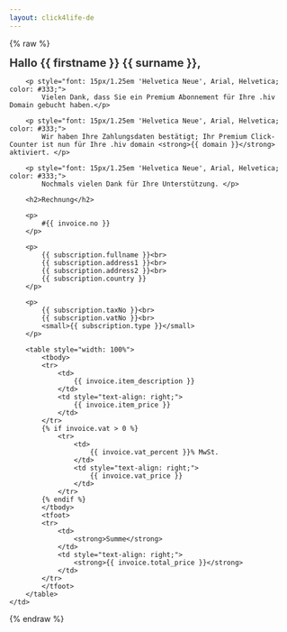 ```yaml
---
layout: click4life-de
---
```


{% raw %}
<tr width="100%" itemscope itemtype="http://schema.org/EmailMessage">
    <td valign="top" align="left" style="background:#fff; padding: 40px;" itemprop="action" itemscope itemtype="http://schema.org/ViewAction">
        <h1 style="font-size: 20px; margin: 0; color: #333;">
            Hallo {{ firstname }} {{ surname }}, </h1>

        <p style="font: 15px/1.25em 'Helvetica Neue', Arial, Helvetica; color: #333;">
            Vielen Dank, dass Sie ein Premium Abonnement für Ihre .hiv Domain gebucht haben.</p>

        <p style="font: 15px/1.25em 'Helvetica Neue', Arial, Helvetica; color: #333;">
            Wir haben Ihre Zahlungsdaten bestätigt; Ihr Premium Click-Counter ist nun für Ihre .hiv domain <strong>{{ domain }}</strong> aktiviert. </p>

        <p style="font: 15px/1.25em 'Helvetica Neue', Arial, Helvetica; color: #333;">
            Nochmals vielen Dank für Ihre Unterstützung. </p>
            
        <h2>Rechnung</h2>
                
        <p>
            #{{ invoice.no }}
        </p>
        
        <p>
            {{ subscription.fullname }}<br>
            {{ subscription.address1 }}<br>
            {{ subscription.address2 }}<br>
            {{ subscription.country }}
        </p>
        
        <p>
            {{ subscription.taxNo }}<br>
            {{ subscription.vatNo }}<br>
            <small>{{ subscription.type }}</small>
        </p>
        
        <table style="width: 100%">
            <tbody>
            <tr>
                <td>
                    {{ invoice.item_description }}
                </td>
                <td style="text-align: right;">
                    {{ invoice.item_price }}
                </td>
            </tr>
            {% if invoice.vat > 0 %}
                <tr>
                    <td>
                        {{ invoice.vat_percent }}% MwSt.
                    </td>
                    <td style="text-align: right;">
                        {{ invoice.vat_price }}
                    </td>
                </tr>
            {% endif %} 
            </tbody>
            <tfoot>
            <tr>
                <td>
                    <strong>Summe</strong>
                </td>
                <td style="text-align: right;">
                    <strong>{{ invoice.total_price }}</strong>
                </td>
            </tr>
            </tfoot>
        </table>
    </td>
</tr>
{% endraw %}

